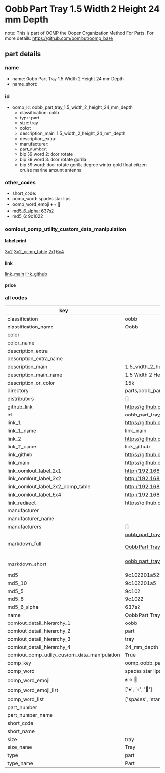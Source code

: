 # Oobb Part Tray 1.5 Width 2 Height 24 mm Depth  

note: This is part of OOMP the Oopen Organization Method For Parts. For more details: https://github.com/oomlout/oomp_base

##  part details
  







### name
* name: Oobb Part Tray 1.5 Width 2 Height 24 mm Depth
* name_short: 
### id
* oomp_id: oobb_part_tray_1.5_width_2_height_24_mm_depth
  * classification: oobb
  * type: part
  * size: tray
  * color: 
  * description_main: 1.5_width_2_height_24_mm_depth
  * description_extra: 
  * manufacturer: 
  * part_number: 
  * bip 39 word 2: door rotate
  * bip 39 word 3: door rotate gorilla
  * bip 39 word: door rotate gorilla degree winter gold float citizen cruise marine amount antenna

### other_codes
* short_code: 
* oomp_word: spades star lips
* oomp_word_emoji :spades: :star: :lips:
* md5_6_alpha: 637s2
* md5_6: 9c1022






### oomlout_oomp_utility_custom_data_manipulation
#### label print
[3x2](http://192.168.1.245:1112/?label=oomp%20637s2)
[3x2_oomp_table](http://192.168.1.108:1112/?label=oomp%20637s2)
[2x1](http://192.168.1.242:1112/?label=oomp%20637s2)
[6x4](http://192.168.1.55:1112/?label=oomp%20637s2)    

#### link

[link_main](https://github.com/oomlout/oomlout_oomp_version_1_messy/tree/main/parts/oobb_part_tray_1.5_width_2_height_24_mm_depth) [link_github](https://github.com/oomlout/oomlout_oomp_version_1_messy/tree/main/parts/oobb_part_tray_1.5_width_2_height_24_mm_depth)                             

#### price







### all codes 
| key | value |  
| --- | --- |  
| classification | oobb |  
| classification_name | Oobb |  
| color |  |  
| color_name |  |  
| description_extra |  |  
| description_extra_name |  |  
| description_main | 1.5_width_2_height_24_mm_depth |  
| description_main_name | 1.5 Width 2 Height 24 mm Depth |  
| description_or_color | 15k |  
| directory | parts/oobb_part_tray_1.5_width_2_height_24_mm_depth |  
| distributors | [] |  
| github_link | https://github.com/oomlout/oomlout_oomp_part_src/tree/main/parts/oobb_part_tray_1.5_width_2_height_24_mm_depth |  
| id | oobb_part_tray_1.5_width_2_height_24_mm_depth |  
| link_1 | https://github.com/oomlout/oomlout_oomp_version_1_messy/tree/main/parts/oobb_part_tray_1.5_width_2_height_24_mm_depth |  
| link_1_name | link_main |  
| link_2 | https://github.com/oomlout/oomlout_oomp_version_1_messy/tree/main/parts/oobb_part_tray_1.5_width_2_height_24_mm_depth |  
| link_2_name | link_github |  
| link_github | https://github.com/oomlout/oomlout_oomp_version_1_messy/tree/main/parts/oobb_part_tray_1.5_width_2_height_24_mm_depth |  
| link_main | https://github.com/oomlout/oomlout_oomp_version_1_messy/tree/main/parts/oobb_part_tray_1.5_width_2_height_24_mm_depth |  
| link_oomlout_label_2x1 | http://192.168.1.242:1112/?label=oomp%20637s2 |  
| link_oomlout_label_3x2 | http://192.168.1.245:1112/?label=oomp%20637s2 |  
| link_oomlout_label_3x2_oomp_table | http://192.168.1.108:1112/?label=oomp%20637s2 |  
| link_oomlout_label_6x4 | http://192.168.1.55:1112/?label=oomp%20637s2 |  
| link_redirect | https://github.com/oomlout/oomlout_oomp_version_1_messy/tree/main/parts/oobb_part_tray_1.5_width_2_height_24_mm_depth |  
| manufacturer |  |  
| manufacturer_name |  |  
| manufacturers | [] |  
| markdown_full | [oobb_part_tray_1.5_width_2_height_24_mm_depth](none)<br>[](none)<br>[Oobb Part Tray 1.5 Width 2 Height 24 Mm Depth](none)<br><br> |  
| markdown_short | [oobb_part_tray_1.5_width_2_height_24_mm_depth](none)<br><br> |  
| md5 | 9c102201a5294b25917e039cc96f0a0b |  
| md5_10 | 9c102201a5 |  
| md5_5 | 9c102 |  
| md5_6 | 9c1022 |  
| md5_6_alpha | 637s2 |  
| name | Oobb Part Tray 1.5 Width 2 Height 24 mm Depth |  
| oomlout_detail_hierarchy_1 | oobb |  
| oomlout_detail_hierarchy_2 | part |  
| oomlout_detail_hierarchy_3 | tray |  
| oomlout_detail_hierarchy_4 | 24_mm_depth |  
| oomlout_oomp_utility_custom_data_manipulation | True |  
| oomp_key | oomp_oobb_part_tray_1.5_width_2_height_24_mm_depth |  
| oomp_word | spades star lips |  
| oomp_word_emoji | :spades: :star: :lips: |  
| oomp_word_emoji_list | [':spades:', ':star:', ':lips:'] |  
| oomp_word_list | ['spades', 'star', 'lips'] |  
| part_number |  |  
| part_number_name |  |  
| short_code |  |  
| short_name |  |  
| size | tray |  
| size_name | Tray |  
| type | part |  
| type_name | Part |  
